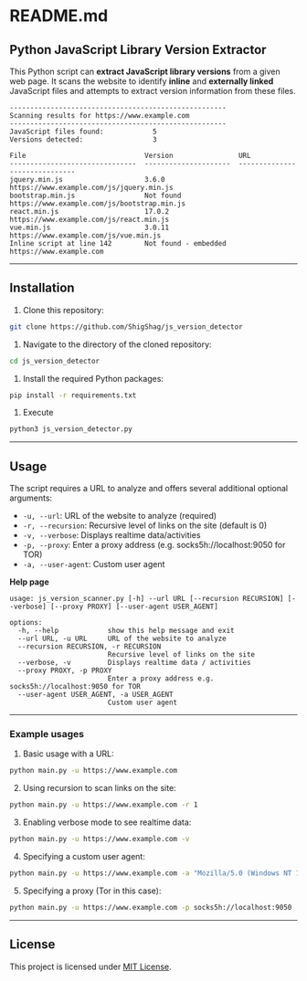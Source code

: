 # README.md

## Python JavaScript Library Version Extractor

This Python script can **extract JavaScript library versions** from a given web page. It scans the website to identify **inline** and **externally linked** JavaScript files and attempts to extract version information from these files.

```
-----------------------------------------------------
Scanning results for https://www.example.com
-----------------------------------------------------
JavaScript files found:            5
Versions detected:                 3

File                             Version                URL
-------------------------------  ---------------------  ------------------------------
jquery.min.js                    3.6.0                  https://www.example.com/js/jquery.min.js
bootstrap.min.js                 Not found              https://www.example.com/js/bootstrap.min.js
react.min.js                     17.0.2                 https://www.example.com/js/react.min.js
vue.min.js                       3.0.11                 https://www.example.com/js/vue.min.js
Inline script at line 142        Not found - embedded   https://www.example.com
```

---

## Installation

1. Clone this repository:
```bash
git clone https://github.com/ShigShag/js_version_detector
```

1. Navigate to the directory of the cloned repository:
```bash
cd js_version_detector
```

1. Install the required Python packages:
```bash
pip install -r requirements.txt
```

1. Execute
```bash
python3 js_version_detector.py
```

---

## Usage

The script requires a URL to analyze and offers several additional optional arguments:

* `-u, --url`: URL of the website to analyze (required)
* `-r, --recursion`: Recursive level of links on the site (default is 0)
* `-v, --verbose`: Displays realtime data/activities
* `-p, --proxy`: Enter a proxy address (e.g. socks5h://localhost:9050 for TOR)
* `-a, --user-agent`: Custom user agent

**Help page**

```
usage: js_version_scanner.py [-h] --url URL [--recursion RECURSION] [--verbose] [--proxy PROXY] [--user-agent USER_AGENT]

options:
  -h, --help            show this help message and exit
  --url URL, -u URL     URL of the website to analyze
  --recursion RECURSION, -r RECURSION
                        Recursive level of links on the site
  --verbose, -v         Displays realtime data / activities
  --proxy PROXY, -p PROXY
                        Enter a proxy address e.g. socks5h://localhost:9050 for TOR
  --user-agent USER_AGENT, -a USER_AGENT
                        Custom user agent
```

---

### Example usages

1. Basic usage with a URL:
```bash
python main.py -u https://www.example.com
```

2. Using recursion to scan links on the site:
```bash
python main.py -u https://www.example.com -r 1
```

3. Enabling verbose mode to see realtime data:
```bash
python main.py -u https://www.example.com -v
```

4. Specifying a custom user agent:
```bash
python main.py -u https://www.example.com -a "Mozilla/5.0 (Windows NT 10.0; Win64; x64)"
```

5. Specifying a proxy (Tor in this case):
```bash
python main.py -u https://www.example.com -p socks5h://localhost:9050
```

---

## License

This project is licensed under [MIT License](LICENSE).
